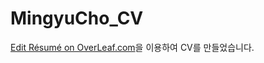 # MingyuCho_CV

[Edit Résumé on OverLeaf.com](https://www.overleaf.com/latex/templates/awesome-cv/dfnvtnhzhhbm)을 이용하여 CV를 만들었습니다.
